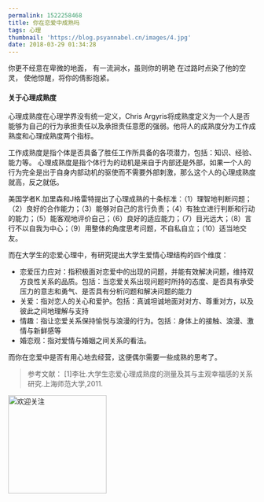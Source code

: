 ```yaml
---
permalink: 1522258468
title: 你在恋爱中成熟吗
tags: 心理
thumbnail: 'https://blog.psyannabel.cn/images/4.jpg'
date: 2018-03-29 01:34:28
---
```

你更不经意在卑微的地面，
有一流涧水，虽则你的明艳
在过路时点染了他的空灵，
使他惊醒，将你的倩影抱紧。

<!--more-->
#### 关于心理成熟度

 心理成熟度在心理学界没有统一定义，Chris Argyris将成熟度定义为一个人是否能够为自己的行为承担责任以及承担责任意愿的强弱。他将人的成熟度分为工作成熟度和心理成熟度两个指标。                          
 
 工作成熟度是指个体是否具备了胜任工作所具备的各项潜力，包括：知识、经验、能力等。 心理成熟度是指个体行为的动机是来自于内部还是外部，如果一个人的行为完全是出于自身内部动机的驱使而不需要外部刺激，那么这个人的心理成熟度就高，反之就低。

美国学者K.加里森和J格雷特提出了心理成熟的十条标准：（1）理智地判断问题；（2）良好的合作能力；（3）能够对自己的言行负责；（4）有独立进行判断和行动的能力；（5）能客观地评价自己；（6）良好的适应能力；（7）目光远大；（8）言行不以自我为中心；（9）用整体的角度思考问题，不自私自立；（10）适当地交友。

而在大学生的恋爱心理中，有研究提出大学生爱情心理结构的四个维度：
- 恋爱压力应对：指积极面对恋爱中的出现的问题，并能有效解决问题，维持双方良性关系的品质。包括：当恋爱关系出现问题时所持的态度、是否具有承受压力的意志和勇气、是否具有分析问题和解决问题的能力
- 关爱：指对恋人的关心和爱护。包括：真诚坦诚地面对对方、尊重对方，以及彼此之间地理解与支持
- 情趣：指让恋爱关系保持愉悦与浪漫的行为。包括：身体上的接触、浪漫、激情与新鲜感等
- 婚恋观：指对爱情与婚姻之间关系的看法。


而你在恋爱中是否有用心地去经营，这便偶尔需要一些成熟的思考了。

>  参考文献：
[1]李壮.大学生恋爱心理成熟度的测量及其与主观幸福感的关系研究.上海师范大学,2011.

<img src='images/gongzhonghao' width=200 alt='欢迎关注' />
